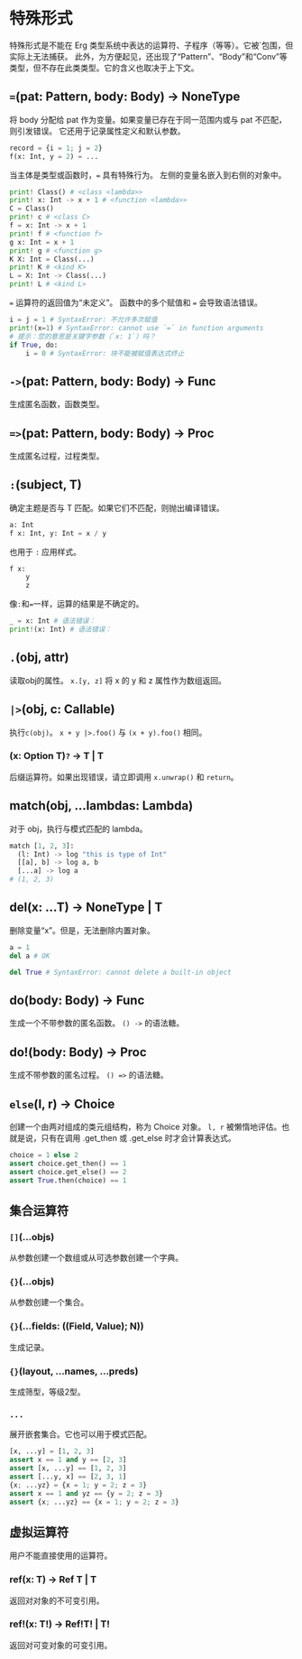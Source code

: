 # 特殊形式

特殊形式是不能在 Erg 类型系统中表达的运算符、子程序（等等）。它被`包围，但实际上无法捕获。
此外，为方便起见，还出现了“Pattern”、“Body”和“Conv”等类型，但不存在此类类型。它的含义也取决于上下文。

## `=`(pat: Pattern, body: Body) -> NoneType

将 body 分配给 pat 作为变量。如果变量已存在于同一范围内或与 pat 不匹配，则引发错误。
它还用于记录属性定义和默认参数。

```python
record = {i = 1; j = 2}
f(x: Int, y = 2) = ...
```

当主体是类型或函数时，`=` 具有特殊行为。
左侧的变量名嵌入到右侧的对象中。

```python
print! Class() # <class <lambda>>
print! x: Int -> x + 1 # <function <lambda>>
C = Class()
print! c # <class C>
f = x: Int -> x + 1
print! f # <function f>
g x: Int = x + 1
print! g # <function g>
K X: Int = Class(...)
print! K # <kind K>
L = X: Int -> Class(...)
print! L # <kind L>
```

`=` 运算符的返回值为“未定义”。
函数中的多个赋值和 `=` 会导致语法错误。

```python
i = j = 1 # SyntaxError: 不允许多次赋值
print!(x=1) # SyntaxError: cannot use `=` in function arguments
# 提示：您的意思是关键字参数（`x: 1`）吗？
if True, do:
    i = 0 # SyntaxError: 块不能被赋值表达式终止
```

## `->`(pat: Pattern, body: Body) -> Func

生成匿名函数，函数类型。

## `=>`(pat: Pattern, body: Body) -> Proc

生成匿名过程，过程类型。

## `:`(subject, T)

确定主题是否与 T 匹配。如果它们不匹配，则抛出编译错误。

```python
a: Int
f x: Int, y: Int = x / y
```

也用于 `:` 应用样式。

```python
f x:
    y
    z
```

像`:`和`=`一样，运算的结果是不确定的。

```python
_ = x: Int # 语法错误：
print!(x: Int) # 语法错误：
```

## `.`(obj, attr)

读取obj的属性。
`x.[y, z]` 将 x 的 y 和 z 属性作为数组返回。

## `|>`(obj, c: Callable)

执行`c(obj)`。 `x + y |>.foo()` 与 `(x + y).foo()` 相同。

### (x: Option T)`?` -> T | T 

后缀运算符。如果出现错误，请立即调用 `x.unwrap()` 和 `return`。

## match(obj, ...lambdas: Lambda)

对于 obj，执行与模式匹配的 lambda。

```python
match [1, 2, 3]:
  (l: Int) -> log "this is type of Int"
  [[a], b] -> log a, b
  [...a] -> log a
# (1, 2, 3)
```

## del(x: ...T) -> NoneType | T

删除变量“x”。但是，无法删除内置对象。

```python
a = 1
del a # OK

del True # SyntaxError: cannot delete a built-in object
```

## do(body: Body) -> Func

生成一个不带参数的匿名函数。 `() ->` 的语法糖。

## do!(body: Body) -> Proc

生成不带参数的匿名过程。 `() =>` 的语法糖。

## `else`(l, r) -> Choice

创建一个由两对组成的类元组结构，称为 Choice 对象。
`l, r` 被懒惰地评估。也就是说，只有在调用 .get_then 或 .get_else 时才会计算表达式。

```python
choice = 1 else 2
assert choice.get_then() == 1
assert choice.get_else() == 2
assert True.then(choice) == 1
```

## 集合运算符

### `[]`(...objs)

从参数创建一个数组或从可选参数创建一个字典。

### `{}`(...objs)

从参数创建一个集合。

### `{}`(...fields: ((Field, Value); N))

生成记录。

### `{}`(layout, ...names, ...preds)

生成筛型，等级2型。

### `...`

展开嵌套集合。它也可以用于模式匹配。

```python
[x, ...y] = [1, 2, 3]
assert x == 1 and y == [2, 3]
assert [x, ...y] == [1, 2, 3]
assert [...y, x] == [2, 3, 1]
{x; ...yz} = {x = 1; y = 2; z = 3}
assert x == 1 and yz == {y = 2; z = 3}
assert {x; ...yz} == {x = 1; y = 2; z = 3}
```

## 虚拟运算符

用户不能直接使用的运算符。

### ref(x: T) -> Ref T | T

返回对对象的不可变引用。

### ref!(x: T!) -> Ref!T! | T!

返回对可变对象的可变引用。